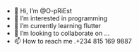 - 👋 Hi, I’m @O-pRiEst
- 👀 I’m interested in programming
- 🌱 I’m currently learning flutter
- 💞️ I’m looking to collaborate on ...
- 📫 How to reach me .+234 815 169 9887

<!---
O-pRiEst/O-pRiEst is a ✨ special ✨ repository because its `README.md` (this file) appears on your GitHub profile.
You can click the Preview link to take a look at your changes.
--->
